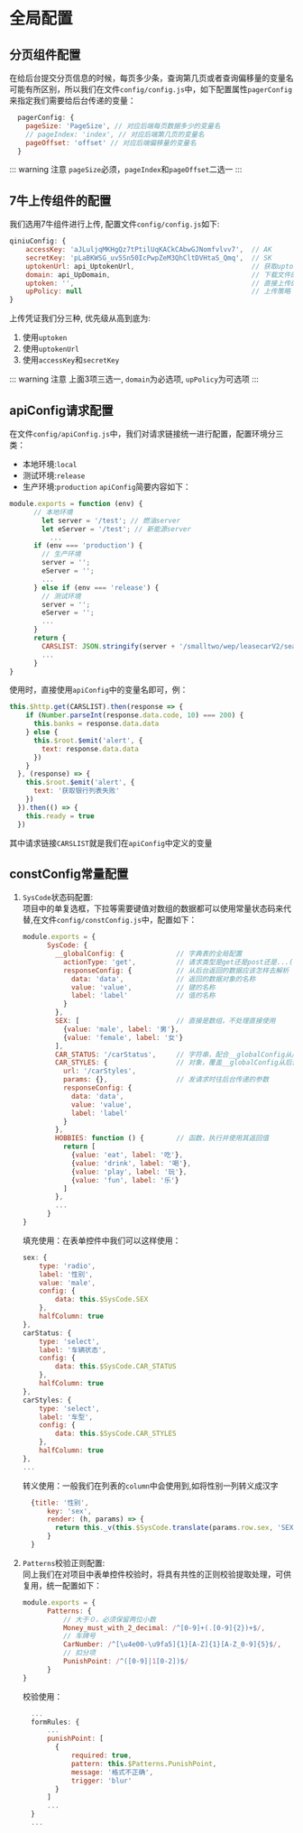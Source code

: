 # 全局配置
## 分页组件配置
在给后台提交分页信息的时候，每页多少条，查询第几页或者查询偏移量的变量名可能有所区别，所以我们在文件`config/config.js`中，如下配置属性`pagerConfig`来指定我们需要给后台传递的变量：
```js
  pagerConfig: {
    pageSize: 'PageSize', // 对应后端每页数据多少的变量名
    // pageIndex: 'index', // 对应后端第几页的变量名
    pageOffset: 'offset' // 对应后端偏移量的变量名
  }
```
::: warning 注意
`pageSize`必须，`pageIndex`和`pageOffset`二选一
:::

## 7牛上传组件的配置
我们选用7牛组件进行上传, 配置文件`config/config.js`如下:
```js
qiniuConfig: {
    accessKey: 'aJLuljqMKHgQz7tPtilUqKACkCAbwGJNomfvlvv7',  // AK
    secretKey: 'pLaBKWSG_uv5Sn50IcPwpZeM3QhCltDVHtaS_Qmq',  // SK
    uptokenUrl: api_UptokenUrl,                             // 获取uptoken的url(apiConfig里的变量)
    domain: api_UpDomain,                                   // 下载文件的域名(apiConfig里的变量)
    uptoken: '',                                            // 直接上传的uptoken
    upPolicy: null                                          // 上传策略
}
```
上传凭证我们分三种, 优先级从高到底为:<br>
1. 使用`uptoken`
2. 使用`uptokenUrl`
3. 使用`accessKey`和`secretKey`<br>

::: warning 注意
上面3项三选一, `domain`为必选项, `upPolicy`为可选项
:::

## apiConfig请求配置
在文件`config/apiConfig.js`中，我们对请求链接统一进行配置，配置环境分三类：
+ 本地环境:`local`
+ 测试环境:`release`
+ 生产环境:`production`
`apiConfig`简要内容如下：

```js
module.exports = function (env) {
      // 本地环境
        let server = '/test'; // 燃油server
        let eServer = '/test'; // 新能源server
          ...
      if (env === 'production') {
        // 生产环境
        server = '';
        eServer = '';
        ...
      } else if (env === 'release') {
        // 测试环境
        server = '';
        eServer = '';
        ...
      }
      return {
        CARSLIST: JSON.stringify(server + '/smalltwo/wep/leasecarV2/searchcar.ihtml') // 车辆列表
        ...
      }
}
```
使用时，直接使用`apiConfig`中的变量名即可，例：
```js
this.$http.get(CARSLIST).then(response => {
    if (Number.parseInt(response.data.code, 10) === 200) {
      this.banks = response.data.data
    } else {
      this.$root.$emit('alert', {
        text: response.data.data
      })
    }
  }, (response) => {
    this.$root.$emit('alert', {
      text: '获取银行列表失败'
    })
  }).then(() => {
    this.ready = true
  })
```
其中请求链接`CARSLIST`就是我们在`apiConfig`中定义的变量

## constConfig常量配置
1. `SysCode`状态码配置:<br/>
    项目中的单复选框，下拉等需要键值对数组的数据都可以使用常量状态码来代替,在文件`config/constConfig.js`中，配置如下：
    ```js
    module.exports = {
          SysCode: {
            __globalConfig: {             // 字典表的全局配置
              actionType: 'get',          // 请求类型是get还是post还是...(不提供默认是get)
              responseConfig: {           // 从后台返回的数据应该怎样去解析
                data: 'data',             // 返回的数据对象的名称
                value: 'value',           // 键的名称
                label: 'label'            // 值的名称
              }
            },
            SEX: [                        // 直接是数组，不处理直接使用
              {value: 'male', label: '男'},
              {value: 'female', label: '女'}
            ],
            CAR_STATUS: '/carStatus',     // 字符串，配合__globalConfig从后台拉取数据
            CAR_STYLES: {                 // 对象，覆盖__globalConfig从后台拉取数据
              url: '/carStyles',
              params: {},                 // 发请求时往后台传递的参数
              responseConfig: {
                data: 'data',
                value: 'value',
                label: 'label'
              }
            },
            HOBBIES: function () {        // 函数，执行并使用其返回值
              return [
                {value: 'eat', label: '吃'},
                {value: 'drink', label: '喝'},
                {value: 'play', label: '玩'},
                {value: 'fun', label: '乐'}
              ]
            },
            ...
          }
    }
    ```
    填充使用：在表单控件中我们可以这样使用：
    ```js
    sex: {
        type: 'radio',
        label: '性别',
        value: 'male',
        config: {
            data: this.$SysCode.SEX
        },
        halfColumn: true
    },
    carStatus: {
        type: 'select',
        label: '车辆状态',
        config: {
            data: this.$SysCode.CAR_STATUS
        },
        halfColumn: true
    },
    carStyles: {
        type: 'select',
        label: '车型',
        config: {
            data: this.$SysCode.CAR_STYLES
        },
        halfColumn: true
    },
    ...
    ```
    转义使用：一般我们在列表的`column`中会使用到,如将性别一列转义成汉字
    ```js
      {title: '性别',
          key: 'sex',
          render: (h, params) => {
            return this._v(this.$SysCode.translate(params.row.sex, 'SEX'))
          }
      }
    ```
2. `Patterns`校验正则配置:<br/>
    同上我们在对项目中表单控件校验时，将具有共性的正则校验提取处理，可供复用，统一配置如下：
    ```js
    module.exports = {
          Patterns: {
              // 大于０，必须保留两位小数
              Money_must_with_2_decimal: /^[0-9]+(.[0-9]{2})+$/,
              // 车牌号
              CarNumber: /^[\u4e00-\u9fa5]{1}[A-Z]{1}[A-Z_0-9]{5}$/,
              // 扣分项
              PunishPoint: /^([0-9]|1[0-2])$/
          }
    }
    ```
    校验使用：
    ```js
      ...
      formRules: {
          ...
          punishPoint: [
            {
                required: true,
                pattern: this.$Patterns.PunishPoint,
                message: '格式不正确',
                trigger: 'blur'
            }
          ]
          ...
      }
      ...
    ```